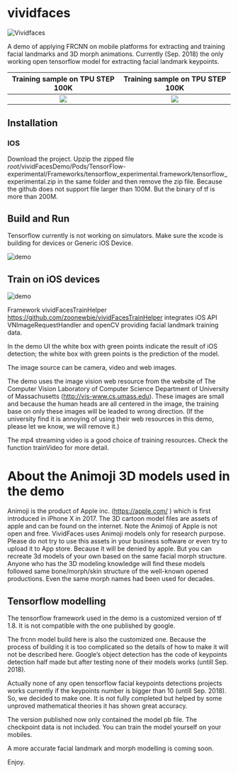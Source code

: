 # vividfaces
              
![Vividfaces](https://raw.githubusercontent.com/zoonewbie/vividfaces/master/launchScreengh.png) 

A demo of applying FRCNN on mobile platforms for extracting and training facial landmarks and 3D morph animations. Currently (Sep. 2018) the only working open tensorflow model for extracting facial landmark keypoints. 

|    Training sample on TPU STEP 100K   |    Training sample on TPU STEP 100K   |
:--------------------------:|:-------------------------:
![](https://github.com/zoonewbie/vividfaces/raw/master/individualImage.png)  |  ![](https://github.com/zoonewbie/vividfaces/raw/master/individualImage2.png)

## Installation
### IOS
Download the project. 
Upzip the zipped file 
$root$/vividFacesDemo/Pods/TensorFlow-experimental/Frameworks/tensorflow_experimental.framework/tensorflow_experimental.zip
in the same folder and then remove the zip file.
Because the github does not support file larger than 100M. But the binary of tf is more than 200M.

## Build and Run
Tensorflow currently is not working on simulators. Make sure the xcode is building for devices or Generic iOS Device.

![demo](https://raw.githubusercontent.com/zoonewbie/vividfaces/master/screenshotgp.jpg) 


## Train on iOS devices

![demo](https://raw.githubusercontent.com/zoonewbie/vividfaces/master/landmark.jpg) 

Framework vividFacesTrainHelper https://github.com/zoonewbie/vividFacesTrainHelper integrates iOS API VNImageRequestHandler and openCV providing facial landmark training data. 

In the demo UI the white box with green points indicate the result of iOS detection; the white box with green points is the prediction of the model.


The image source can be camera, video and web images.

The demo uses the image vision web resource from the website of The Computer Vision Laboratory of  Computer Science Department of University of Massachusetts (http://vis-www.cs.umass.edu). These images are small and because the human heads are all centered in the image, the training base on only these images will be leaded to wrong direction. (If the university find it is annoying of using their web resources in this demo, please let we know, we will remove it.)

The mp4 streaming video is a good choice of training resources. Check the function trainVideo for more detail.

# About the Animoji 3D models used in the demo
Animoji is the product of Apple inc. (https://apple.com/ ) which is first introduced in iPhone X in 2017. The 3D cartoon model files are assets of apple and can be found on the internet. Note the Animoji of Apple is not open and free.
VividFaces uses Animoji models only for research purpose. Please do not try to use this assets in your business software or even try to upload it to App store. Because it will be denied by apple.
But you can recreate 3d models of your own based on the same facial morph structure. Anyone who has the 3D modeling knowledge will find these models followed same bone/morph/skin structure of the well-known opened productions. Even the same morph names had been used for decades. 
 ## Tensorflow modelling

The tensorflow framework used in the demo is a customized version of tf 1.8. It is not compatible with the one published by google.

The frcnn model build here is also the customized one. Because the process of building it is too complicated so the details of how to make it will not be described here. Google’s object detection has the code of keypoints detection half made but after testing none of their models works (untill Sep. 2018). 

Actually none of any open tensorflow facial keypoints detections projects works currently if the keypoints number is bigger than 10 (untill Sep. 2018). So, we decided to make one. It is not fully completed but helped by some unproved mathematical theories it has shown great accuracy.

The version published now only contained the model pb file. The checkpoint data is not included. You can train the model yourself on your mobiles.

A more accurate facial landmark and morph modelling is coming soon.

Enjoy.

